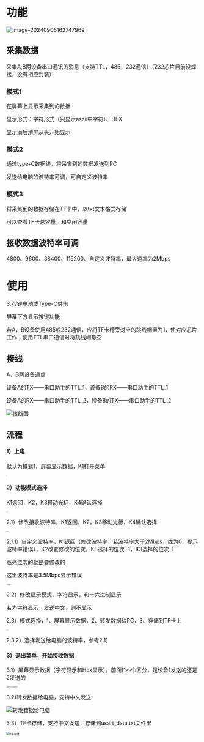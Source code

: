 # 功能

![image-20240906162747969](./images/示意图.png)

## 采集数据

采集A,B两设备串口通讯的消息（支持TTL，485，232通信）（232芯片目前没焊接，没有相应封装）

### 模式1

在屏幕上显示采集到的数据

显示形式：字符形式（只显示ascii中字符）、HEX

显示满后清屏从头开始显示

### 模式2

通过type-C数据线，将采集到的数据发送到PC

发送给电脑的波特率可调，可自定义波特率

### 模式3

将采集到的数据存储在TF卡中，以txt文本格式存储

可以查看TF卡总容量，和空闲容量

## 接收数据波特率可调

4800、9600、38400、115200、自定义波特率，最大速率为2Mbps

# 使用

3.7v锂电池或Type-C供电

屏幕下方显示按键功能

若A，B设备使用485或232通信，应将TF卡槽旁对应的跳线帽置为1，使对应芯片工作；使用TTL串口通信时将跳线帽悬空

## 接线

A、B两设备通信

设备A的TX——串口助手的TTL_1，设备B的RX——串口助手的TTL_1

设备A的RX——串口助手的TTL_2，设备B的TX——串口助手的TTL_2

![接线图](.\images\接线图.png)

## 流程

#### 1）上电

默认为模式1，屏幕显示数据，K1打开菜单

<img src=".\images\1.jpg" alt="1" style="zoom: 15%;" />

#### 2）功能模式选择

K1返回，K2，K3移动光标，K4确认选择

<img src=".\images\2.jpg" alt="2" style="zoom:15%;" />

2.1）修改接收波特率，K1返回，K2，K3移动光标，K4确认选择

<img src=".\images\2.1.jpg" alt="2.1" style="zoom:15%;" />

2.1.1）自定义波特率，K1返回（修改波特率，若波特率大于2Mbps，或为0，提示波特率错误），K2改变修改的位次，K3选择的位次+1，K3选择的位次-1

高亮位次的就是要修改的

这里波特率是3.5Mbps显示错误

<img src=".\images\2.1.1.jpg" alt="2.1.1" style="zoom:15%;" /><img src=".\images\2.1.2.jpg" alt="2.1.2" style="zoom:15%;" />

2.2）修改显示模式，字符显示，和十六进制显示

若为字符显示，发送中文，则不显示

2.3）模式选择，1、屏幕显示数据，2、转发数据给PC，3、存储到TF卡上

<img src=".\images\2.3.jpg" alt="2.3" style="zoom:15%;" />

2.3.2）选择发送给电脑的波特率，参考2.1）

#### 3）退出菜单，开始接收数据

3.1）屏幕显示数据（字符显示和Hex显示），前面[1>>]:区分，是设备1发送的还是2发送的

<img src=".\images\屏幕字符显示.jpg" alt="屏幕字符显示" style="zoom: 15%;" /><img src=".\images\屏幕Hex显示.jpg" alt="屏幕Hex显示" style="zoom:15%;" />

3.2)转发数据给电脑，支持中文发送

![转发数据给电脑](.\images\转发数据给电脑.png)

3.3）TF卡存储，支持中文发送，存储到usart_data.txt文件里

<img src=".\images\tf卡存储.png" alt="tf卡存储" style="zoom:50%;" />



